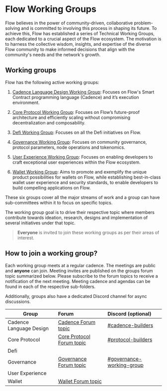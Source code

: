 # Flow Working Groups

Flow believes in the power of community-driven, collaborative problem-solving and is committed to involving this process in shaping its future.
To achieve this, Flow has established a series of Technical Working Groups, each dedicated to a crucial aspect of the Flow ecosystem.
The motivation is to harness the collective wisdom, insights, and expertise of the diverse Flow community to make informed decisions that align with the community's needs and the network's growth.

## Working groups

Flow has the following active working groups:

1. [Cadence Language Design Working Group](./cadence_language_design_working_group): Focuses on Flow's Smart Contract programming language (Cadence) and it’s execution environment.


2. [Core Protocol Working Group](./core_protocol_working_group): Focuses on Flow’s future-proof architecture and efficiently scaling without compromising decentralization and composability.


3. [Defi Working Group](./defi_working_group): Focuses on all the Defi initiatives on Flow.

4. [Governance Working Group](./governance_working_group): Focuses on community governance, protocol parameters, node operations and tokenomics.

5. [User Experience Working Group](./user_experience_working_group): Focuses on enabling developers to craft exceptional user experiences within the Flow ecosystem.


7. [Wallet Working Group](./wallet_working_group): Aims to promote and exemplify the unique product possibilities for wallets on Flow, while establishing best-in-class wallet user experience and security standards, to enable developers to build compelling applications on Flow.

These six groups cover all the major streams of work and a group can have sub-committees within it to focus on specific topics.

The working group goal is to drive their respective topic where members contribute towards ideation, research, designs and implementation of several initiatives under that topic.

> **Everyone** is invited to join these working groups as per their areas of interest. 

## How to join a working group?

Each working group meets at a regular cadence. The meetings are public and **anyone** can join.
Meeting invites are published on the groups forum topic summarized below. Please subscribe to the forum topics to receive a notification of the next meeting. 
Meeting cadence and agendas can be found in each of the respective sub-folders.

Additionally, groups also have a dedicated Discord channel for async discussions.

| Group                   | Forum                                                                                        | Discord (optional)                                                                               |
|-------------------------|:---------------------------------------------------------------------------------------------|:-------------------------------------------------------------------------------------------------|
| Cadence Language Design | [Cadence Forum topic](https://forum.flow.com/t/cadence-language-design-working-group/5437)   | [#cadence-builders](https://discord.com/channels/613813861610684416/1108479699732152503)         |
| Core Protocol           | [Core Protocol Forum topic](https://forum.flow.com/t/core-protocol-working-group-cp-wg/5578) | [#protocol-builders](https://discord.com/channels/613813861610684416/1108968095982293002)        |
| Defi                    |                                                                                              |                                                                                                  |
| Governance              | [Governance Forum topic](https://forum.flow.com/t/governance-working-group-gwg/5403)         | [#governance-working-group](https://discord.com/channels/613813861610684416/1179919909648601118) |
| User Experience         |                                                                                              |                                                                                                  |
| Wallet                  | [Wallet Forum topic](https://forum.flow.com/t/flow-wallet-working-group/5577)                |                                                                                                  |





